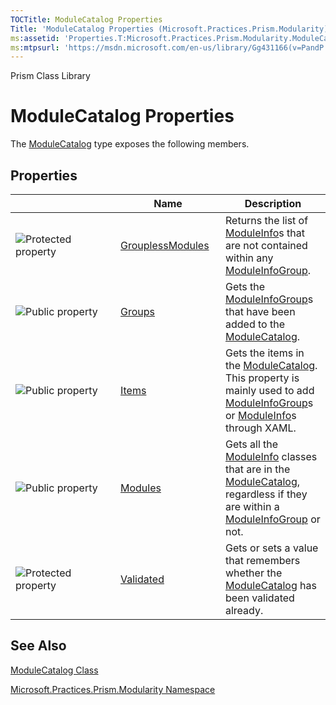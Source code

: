 ```yaml
---
TOCTitle: ModuleCatalog Properties
Title: 'ModuleCatalog Properties (Microsoft.Practices.Prism.Modularity)'
ms:assetid: 'Properties.T:Microsoft.Practices.Prism.Modularity.ModuleCatalog'
ms:mtpsurl: 'https://msdn.microsoft.com/en-us/library/Gg431166(v=PandP.50)'
---
```


Prism Class Library

ModuleCatalog Properties
========================

The [ModuleCatalog](https://msdn.microsoft.com/t:microsoft.practices.prism.modularity.modulecatalog) type exposes the following members.

Properties
----------

<span id="propertyTableToggle"></span>
<table>
<colgroup>
<col width="33%" />
<col width="33%" />
<col width="33%" />
</colgroup>
<thead>
<tr class="header">
<th> </th>
<th>Name</th>
<th>Description</th>
</tr>
</thead>
<tbody>
<tr class="odd">
<td><img src="https://msdn.microsoft.com/en-us/Gg431166.protproperty(en-us,PandP.50).gif" title="Protected property" /></td>
<td><a href="https://msdn.microsoft.com/p:microsoft.practices.prism.modularity.modulecatalog.grouplessmodules">GrouplessModules</a></td>
<td><div class="summary">
Returns the list of <a href="https://msdn.microsoft.com/t:microsoft.practices.prism.modularity.moduleinfo">ModuleInfo</a>s that are not contained within any <a href="https://msdn.microsoft.com/t:microsoft.practices.prism.modularity.moduleinfogroup">ModuleInfoGroup</a>.
</div></td>
</tr>
<tr class="even">
<td><img src="https://msdn.microsoft.com/en-us/Gg431166.pubproperty(en-us,PandP.50).gif" title="Public property" /></td>
<td><a href="https://msdn.microsoft.com/p:microsoft.practices.prism.modularity.modulecatalog.groups">Groups</a></td>
<td><div class="summary">
Gets the <a href="https://msdn.microsoft.com/t:microsoft.practices.prism.modularity.moduleinfogroup">ModuleInfoGroup</a>s that have been added to the <a href="https://msdn.microsoft.com/t:microsoft.practices.prism.modularity.modulecatalog">ModuleCatalog</a>.
</div></td>
</tr>
<tr class="odd">
<td><img src="https://msdn.microsoft.com/en-us/Gg431166.pubproperty(en-us,PandP.50).gif" title="Public property" /></td>
<td><a href="https://msdn.microsoft.com/p:microsoft.practices.prism.modularity.modulecatalog.items">Items</a></td>
<td><div class="summary">
Gets the items in the <a href="https://msdn.microsoft.com/t:microsoft.practices.prism.modularity.modulecatalog">ModuleCatalog</a>. This property is mainly used to add <a href="https://msdn.microsoft.com/t:microsoft.practices.prism.modularity.moduleinfogroup">ModuleInfoGroup</a>s or <a href="https://msdn.microsoft.com/t:microsoft.practices.prism.modularity.moduleinfo">ModuleInfo</a>s through XAML.
</div></td>
</tr>
<tr class="even">
<td><img src="https://msdn.microsoft.com/en-us/Gg431166.pubproperty(en-us,PandP.50).gif" title="Public property" /></td>
<td><a href="https://msdn.microsoft.com/p:microsoft.practices.prism.modularity.modulecatalog.modules">Modules</a></td>
<td><div class="summary">
Gets all the <a href="https://msdn.microsoft.com/t:microsoft.practices.prism.modularity.moduleinfo">ModuleInfo</a> classes that are in the <a href="https://msdn.microsoft.com/t:microsoft.practices.prism.modularity.modulecatalog">ModuleCatalog</a>, regardless if they are within a <a href="https://msdn.microsoft.com/t:microsoft.practices.prism.modularity.moduleinfogroup">ModuleInfoGroup</a> or not.
</div></td>
</tr>
<tr class="odd">
<td><img src="https://msdn.microsoft.com/en-us/Gg431166.protproperty(en-us,PandP.50).gif" title="Protected property" /></td>
<td><a href="https://msdn.microsoft.com/p:microsoft.practices.prism.modularity.modulecatalog.validated">Validated</a></td>
<td><div class="summary">
Gets or sets a value that remembers whether the <a href="https://msdn.microsoft.com/t:microsoft.practices.prism.modularity.modulecatalog">ModuleCatalog</a> has been validated already.
</div></td>
</tr>
</tbody>
</table>

See Also
--------

<span id="seeAlsoToggle"></span>
[ModuleCatalog Class](https://msdn.microsoft.com/t:microsoft.practices.prism.modularity.modulecatalog)

[Microsoft.Practices.Prism.Modularity Namespace](https://msdn.microsoft.com/n:microsoft.practices.prism.modularity)
